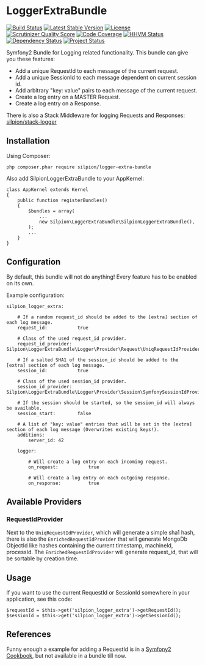 LoggerExtraBundle
=================

[![Build Status](https://travis-ci.org/h4cc/LoggerExtraBundle.png?branch=master)](https://travis-ci.org/h4cc/LoggerExtraBundle)
[![Latest Stable Version](https://poser.pugx.org/silpion/logger-extra-bundle/v/stable.png)](https://packagist.org/packages/silpion/logger-extra-bundle)
[![License](https://poser.pugx.org/silpion/logger-extra-bundle/license.png)](https://packagist.org/packages/silpion/logger-extra-bundle)
[![Scrutinizer Quality Score](https://scrutinizer-ci.com/g/h4cc/LoggerExtraBundle/badges/quality-score.png?s=b72d47d970efc18d3bda7fa8cafb50572f075d77)](https://scrutinizer-ci.com/g/h4cc/LoggerExtraBundle/)
[![Code Coverage](https://scrutinizer-ci.com/g/h4cc/LoggerExtraBundle/badges/coverage.png?s=e4481b53f54f85b768fcc5f8cce170f53e6faf30)](https://scrutinizer-ci.com/g/h4cc/LoggerExtraBundle/)
[![HHVM Status](http://hhvm.h4cc.de/badge/silpion/logger-extra-bundle.png)](http://hhvm.h4cc.de/package/silpion/logger-extra-bundle)
[![Dependency Status](https://www.versioneye.com/php/silpion:logger-extra-bundle/dev-master/badge.png)](https://www.versioneye.com/php/silpion:logger-extra-bundle/dev-master)
[![Project Status](http://stillmaintained.com/h4cc/LoggerExtraBundle.png)](http://stillmaintained.com/h4cc/LoggerExtraBundle)

Symfony2 Bundle for Logging related functionality. This bundle can give you these features:

* Add a unique RequestId to each message of the current request.
* Add a unique SessionId to each message dependent on current session id.
* Add arbitrary "key: value" pairs to each message of the current request.
* Create a log entry on a MASTER Request.
* Create a log entry on a Response.

There is also a Stack Middleware for logging Requests and Responses:
[silpion/stack-logger](https://github.com/h4cc/StackLogger)

Installation
------------------

Using Composer:

```
php composer.phar require silpion/logger-extra-bundle
```

Also add SilpionLoggerExtraBundle to your AppKernel:

```
class AppKernel extends Kernel
{
    public function registerBundles()
    {
        $bundles = array(
            ...
            new Silpion\LoggerExtraBundle\SilpionLoggerExtraBundle(),
        );
        ...
    }
}
```

Configuration
------------------

By default, this bundle will not do anything!
Every feature has to be enabled on its own.

Example configuration:
```
silpion_logger_extra:

    # If a random request_id should be added to the [extra] section of each log message.
    request_id:           true

    # Class of the used request_id provider.
    request_id_provider:  Silpion\LoggerExtraBundle\Logger\Provider\Request\UniqRequestIdProvider

    # If a salted SHA1 of the session_id should be added to the [extra] section of each log message.
    session_id:           true

    # Class of the used session_id provider.
    session_id_provider:  Silpion\LoggerExtraBundle\Logger\Provider\Session\SymfonySessionIdProvider

    # If the session should be started, so the session_id will always be available.
    session_start:        false

    # A list of "key: value" entries that will be set in the [extra] section of each log message (Overwrites existing keys!).
    additions:
        server_id: 42

    logger:

        # Will create a log entry on each incoming request.
        on_request:           true

        # Will create a log entry on each outgoing response.
        on_response:          true
```

## Available Providers

### RequestIdProvider

Next to the `UniqRequestIdProvider`, which will generate a simple sha1 hash,
there is also the `EnrichedRequestIdProvider` that will generate MongoDb ObjectId like hashes containing the current timestamp, machineId, processId.
The `EnrichedRequestIdProvider` will generate request_id, that will be sortable by creation time.


Usage
-----------------

If you want to use the current RequestId or SessionId somewhere in your application, see this code:

```
$requestId = $this->get('silpion_logger_extra')->getRequestId();
$sessionId = $this->get('silpion_logger_extra')->getSessionId();
```


References
----------

Funny enough a example for adding a RequestId is in a [Symfony2 Cookbook](http://symfony.com/doc/current/cookbook/logging/monolog.html#adding-some-extra-data-in-the-log-messages), but not available in a bundle till now.
